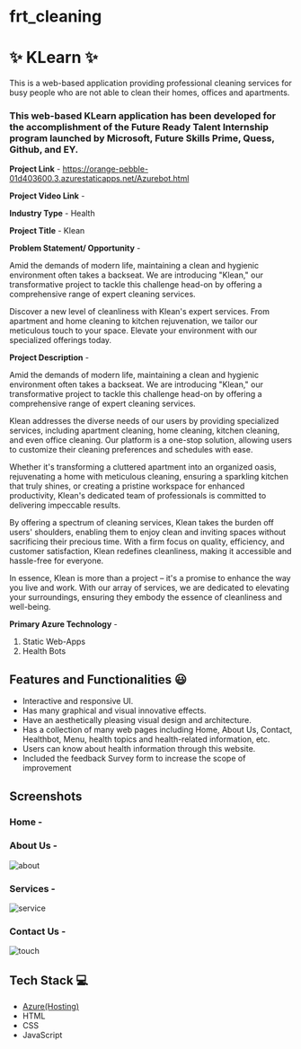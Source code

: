 # frt_cleaning
# ✨ KLearn ✨

This is a web-based application providing professional cleaning services for busy people who are not able to clean their homes, offices and apartments.

### This web-based KLearn application has been developed for the accomplishment of the Future Ready Talent Internship program launched by Microsoft, Future Skills Prime, Quess, Github, and EY.


**Project Link** - https://orange-pebble-01d403600.3.azurestaticapps.net/Azurebot.html

**Project Video Link** -  

**Industry Type** - Health

**Project Title** - Klean

**Problem Statement/ Opportunity** - 

Amid the demands of modern life, maintaining a clean and hygienic environment often takes a backseat. We are introducing "Klean," our transformative project to tackle this challenge head-on by offering a comprehensive range of expert cleaning services.

Discover a new level of cleanliness with Klean's expert services. From apartment and home cleaning to kitchen rejuvenation, we tailor our meticulous touch to your space. Elevate your environment with our specialized offerings today.

**Project Description** - 

Amid the demands of modern life, maintaining a clean and hygienic environment often takes a backseat. We are introducing "Klean," our transformative project to tackle this challenge head-on by offering a comprehensive range of expert cleaning services.

Klean addresses the diverse needs of our users by providing specialized services, including apartment cleaning, home cleaning, kitchen cleaning, and even office cleaning. Our platform is a one-stop solution, allowing users to customize their cleaning preferences and schedules with ease.

Whether it's transforming a cluttered apartment into an organized oasis, rejuvenating a home with meticulous cleaning, ensuring a sparkling kitchen that truly shines, or creating a pristine workspace for enhanced productivity, Klean's dedicated team of professionals is committed to delivering impeccable results.

By offering a spectrum of cleaning services, Klean takes the burden off users' shoulders, enabling them to enjoy clean and inviting spaces without sacrificing their precious time. With a firm focus on quality, efficiency, and customer satisfaction, Klean redefines cleanliness, making it accessible and hassle-free for everyone.

In essence, Klean is more than a project – it's a promise to enhance the way you live and work. With our array of services, we are dedicated to elevating your surroundings, ensuring they embody the essence of cleanliness and well-being.

**Primary Azure Technology** - 
1. Static Web-Apps
2. Health Bots

## Features and Functionalities 😃

- Interactive and responsive UI.
- Has many graphical and visual innovative effects.
- Have an aesthetically pleasing visual design and architecture.
- Has a collection of many web pages including Home, About Us, Contact, Healthbot, Menu, health topics and health-related information, etc.
- Users can know about health information through this website.
- Included the feedback Survey form to increase the scope of improvement 

## Screenshots



### Home - 





### About Us -

![about](https://github.com/20a31a0538/frt_cleaning/assets/110081197/cb8dc2ee-a9f9-4c10-bc4d-743be94191db)

### Services -

![service](https://github.com/20a31a0538/frt_cleaning/assets/110081197/28acae9d-5b5b-4460-b7fb-7f185cb5ee94)


### Contact Us -

![touch](https://github.com/20a31a0538/frt_cleaning/assets/110081197/8bf303ba-b6d4-4977-964a-6a01cd48cf12)




## Tech Stack 💻

- [Azure(Hosting)](https://azure.microsoft.com/en-in/features/azure-portal/)
- HTML
- CSS
- JavaScript
